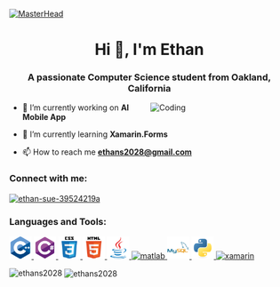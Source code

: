 [![MasterHead](https://mir-s3-cdn-cf.behance.net/project_modules/max_1200/22b22287602523.5dbd29081561d.gif)](https://linktr.ee/ethans2028)
<h1 align="center">Hi 👋, I'm Ethan</h1>
<h3 align="center">A passionate Computer Science student from Oakland, California</h3>
<img align="right" alt="Coding" width="250" src="https://cdn.dribbble.com/users/894309/screenshots/7090890/media/bad25bdd27a209bc12fc4d0437fd9c8e.gif">


- 🔭 I’m currently working on **AI Mobile App**

- 🌱 I’m currently learning **Xamarin.Forms**

- 📫 How to reach me **ethans2028@gmail.com**

<h3 align="left">Connect with me:</h3>
<p align="left">
<a href="https://linkedin.com/in/ethan-sue-39524219a" target="blank"><img align="center" src="https://raw.githubusercontent.com/rahuldkjain/github-profile-readme-generator/master/src/images/icons/Social/linked-in-alt.svg" alt="ethan-sue-39524219a" height="30" width="40" /></a>
</p>

<h3 align="left">Languages and Tools:</h3>
<p align="left"> <a href="https://www.w3schools.com/cpp/" target="_blank" rel="noreferrer"> <img src="https://raw.githubusercontent.com/devicons/devicon/master/icons/cplusplus/cplusplus-original.svg" alt="cplusplus" width="40" height="40"/> </a> <a href="https://www.w3schools.com/cs/" target="_blank" rel="noreferrer"> <img src="https://raw.githubusercontent.com/devicons/devicon/master/icons/csharp/csharp-original.svg" alt="csharp" width="40" height="40"/> </a> <a href="https://www.w3schools.com/css/" target="_blank" rel="noreferrer"> <img src="https://raw.githubusercontent.com/devicons/devicon/master/icons/css3/css3-original-wordmark.svg" alt="css3" width="40" height="40"/> </a> <a href="https://www.w3.org/html/" target="_blank" rel="noreferrer"> <img src="https://raw.githubusercontent.com/devicons/devicon/master/icons/html5/html5-original-wordmark.svg" alt="html5" width="40" height="40"/> </a> <a href="https://www.java.com" target="_blank" rel="noreferrer"> <img src="https://raw.githubusercontent.com/devicons/devicon/master/icons/java/java-original.svg" alt="java" width="40" height="40"/> </a> <a href="https://www.mathworks.com/" target="_blank" rel="noreferrer"> <img src="https://upload.wikimedia.org/wikipedia/commons/2/21/Matlab_Logo.png" alt="matlab" width="40" height="40"/> </a> <a href="https://www.mysql.com/" target="_blank" rel="noreferrer"> <img src="https://raw.githubusercontent.com/devicons/devicon/master/icons/mysql/mysql-original-wordmark.svg" alt="mysql" width="40" height="40"/> </a> <a href="https://www.python.org" target="_blank" rel="noreferrer"> <img src="https://raw.githubusercontent.com/devicons/devicon/master/icons/python/python-original.svg" alt="python" width="40" height="40"/> </a> <a href="https://dotnet.microsoft.com/apps/xamarin" target="_blank" rel="noreferrer"> <img src="https://raw.githubusercontent.com/detain/svg-logos/780f25886640cef088af994181646db2f6b1a3f8/svg/xamarin.svg" alt="xamarin" width="40" height="40"/> </a> </p>

<p><img align="left" src="https://github-readme-stats.vercel.app/api/top-langs?username=ethans2028&show_icons=true&locale=en&layout=compact" alt="ethans2028" /></p>

<p>&nbsp;<img align="center" src="https://github-readme-stats.vercel.app/api?username=ethans2028&show_icons=true&locale=en" alt="ethans2028" /></p>
